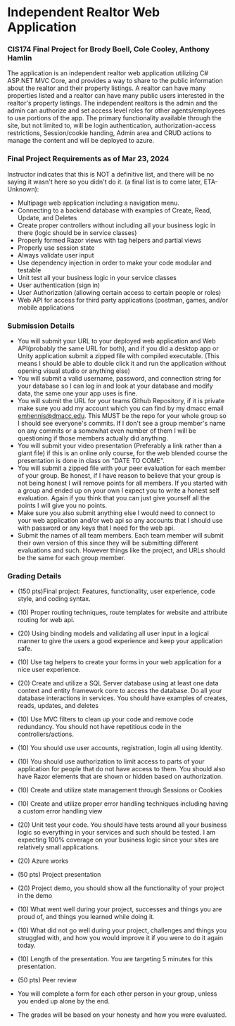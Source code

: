 # Independent Realtor Web Application
### CIS174 Final Project for Brody Boell, Cole Cooley, Anthony Hamlin

The application is an independent realtor web application utilizing C# ASP.NET MVC Core, and provides a way to share to the public information about the realtor and their property listings.  A realtor can have many properties listed and a realtor can have many public users interested in the realtor's property listings. The independent realtors is the admin and the admin can authorize and set access level roles for other agents/employees to use portions of the app. The primary functionality available through the site, but not limited to, will be login authentication, authorization-access restrictions, Session/cookie handing, Admin area and CRUD actions to manage the content and will be deployed to azure.

### Final Project Requirements as of Mar 23, 2024
Instructor indicates that this is NOT a definitive list, and there will be no saying it wasn't here so you didn't do it. (a final list is to come later, ETA-Unknown):

- Multipage web application including a navigation menu.
- Connecting to a backend database with examples of Create, Read, Update, and Deletes
- Create proper controllers without including all your business logic in there (logic should be in service classes)
- Properly formed Razor views with tag helpers and partial views
- Properly use session state 
- Always validate user input 
- Use dependency injection in order to make your code modular and testable
- Unit test all your business logic in your service classes
- User authentication (sign in)
- User Authorization (allowing certain access to certain people or roles)
- Web API for access for third party applications (postman, games, and/or mobile applications

### Submission Details
- You will submit your URL to your deployed web application and Web API(probably the same URL for both), and if you did a desktop app or Unity application submit a zipped file with compiled executable. (This means I should be able to double click it and run the application without opening visual studio or anything else)
- You will submit a valid username, password, and connection string for your database so I can log in and look at your database and modify data, the same one your app uses is fine.
- You will submit the URL for your teams Github Repository, if it is private make sure you add my account which you can find by my dmacc email emhennis@dmacc.edu. This MUST be the repo for your whole group so I should see everyone's commits. If I don't see a group member's name on any commits or a somewhat even number of them I will be questioning if those members actually did anything. 
- You will submit your video presentation (Preferably a link rather than a giant file) if this is an online only course, for the web blended course the presentation is done in class on "DATE TO COME". 
- You will submit a zipped file with your peer evaluation for each member of your group. Be honest, if I have reason to believe that your group is not being honest I will remove points for all members. If you started with a group and ended up on your own I expect you to write a honest self evaluation. Again if you think that you can just give yourself all the points I will give you no points.
- Make sure you also submit anything else I would need to connect to your web application and/or web api so any accounts that I should use with password or any keys that I need for the web api.
- Submit the names of all team members. Each team member will submit their own version of this since they will be submitting different evaluations and such. However things like the project, and URLs should be the same for each group member.

### Grading Details
- (150 pts)Final project: Features, functionality, user experience, code style, and coding syntax. 
- (10) Proper routing techniques, route templates for website and attribute routing for web api. 
- (20) Using binding models and validating all user input in a logical manner to give the users a good experience and keep your application safe.
- (10) Use tag helpers to create your forms in your web application for a nice user experience.
- (20) Create and utilize a SQL Server database using at least one data context and entity framework core to access the database. Do all your database interactions in services. You should have examples of creates, reads, updates, and deletes
- (10) Use MVC filters to clean up your code and remove code redundancy. You should not have repetitious code in the controllers/actions.
- (10) You should use user accounts, registration, login all using Identity.
- (10) You should use authorization to limit access to parts of your application for people that do not have access to them. You should also have Razor elements that are shown or hidden based on authorization.
- (10) Create and utilize state management through Sessions or Cookies
- (10) Create and utilize proper error handling techniques including having a custom error handling view
- (20) Unit test your code. You should have tests around all your business logic so everything in your services and such should be tested. I am expecting 100% coverage on your business logic since your sites are relatively small applications.
- (20) Azure works 
- (50 pts) Project presentation
- (20) Project demo, you should show all the functionality of your project in the demo
- (10) What went well during your project, successes and things you are proud of, and things you learned while doing it.
- (10) What did not go well during your project, challenges and things you struggled with, and how you would improve it if you were to do it again today.
- (10) Length of the presentation. You are targeting 5 minutes for this presentation.
- (50 pts) Peer review
- You will complete a form for each other person in your group, unless you ended up alone by the end. 
- The grades will be based on your honesty and how you were evaluated.

  <br />
